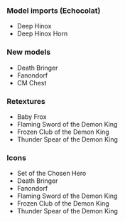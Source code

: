 ### Model imports (Echocolat)
- Deep Hinox
- Deep Hinox Horn

### New models
- Death Bringer
- Fanondorf
- CM Chest

### Retextures
- Baby Frox
- Flaming Sword of the Demon King
- Frozen Club of the Demon King
- Thunder Spear of the Demon King

### Icons
- Set of the Chosen Hero
- Death Bringer
- Fanondorf
- Flaming Sword of the Demon King
- Frozen Club of the Demon King
- Thunder Spear of the Demon King